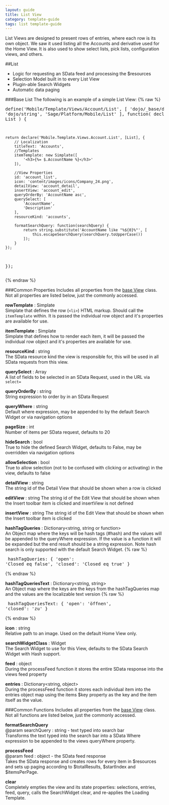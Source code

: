 ```yaml
---
layout: guide
title: List View
category: template-guide
tags: list template-guide
---
```

List Views are designed to present rows of entries, where each row is its own object. We saw it used listing all the Accounts and derivative used for the Home View. It is also used to show select lists, pick lists, configuration views, and others.

##List
* Logic for requesting an SData feed and processing the $resources   
* Selection Model built in to every List View   
* Plugin-able Search Widgets   
* Automatic data paging

###Base List
The following is an example of a simple List View:
{% raw %}<pre class="brush: js">
define('Mobile/Template/Views/Account/List', [
    'dojo/_base/declare',
    'dojo/string',
    'Sage/Platform/Mobile/List'
], function(
    declare,
    string,
    List
) {

    return declare('Mobile.Template.Views.Account.List', [List], {
        // Localization
        titleText: 'Accounts',
        //Templates
        itemTemplate: new Simplate([
            '<h3>{%= $.AccountName %}</h3>'
        ]),

        //View Properties
        id: 'account_list',
        icon: 'content/images/icons/Company_24.png',
        detailView: 'account_detail',
        insertView: 'account_edit',
        queryOrderBy: 'AccountName asc',
        querySelect: [
            'AccountName',
            'Description'
        ],
        resourceKind: 'accounts',

        formatSearchQuery: function(searchQuery) {
            return string.substitute('AccountName like "%${0}%"', [
                this.escapeSearchQuery(searchQuery.toUpperCase())
            ]);
        }
    });
});
</pre>{% endraw %}

###Common Properties
Includes all properties from the [base View](https://github.com/Sage/argos-template/wiki/Views) class. Not all properties are listed below, just the commonly accessed.

**rowTemplate** : Simplate   
Simplate that defines the row (`<li>`) HTML markup. Should call the `itemTemplate` within. It is passed the individual row object and it's properties are available for  use.

**itemTemplate** : Simplate   
Simplate that defines how to render each item, it will be passed the individual row object and it's properties are available for use.

**resourceKind** : string    
The SData resource kind the view is responsible for, this will be used in all SData requests from this view.

**querySelect** : Array<string>   
A list of fields to be selected in an SData Request, used in the URL via `select=`

**queryOrderBy** : string   
String expression to order by in an SData Request

**queryWhere** : string   
Default where expression, may be appended to by the default Search Widget or via navigation options

**pageSize** : int   
Number of items per SData request, defaults to 20

**hideSearch** : bool   
True to hide the defined Search Widget, defaults to False, may be overridden via navigation options

 **allowSelection** : bool   
True to allow selection (not to be confused with clicking or activating) in the view, defaults to false

**detailView** : string   
The string id of the Detail View that should be shown when a row is clicked

**editView** : string
The string id of the Edit View that should be shown when the Insert toolbar item is clicked and insertView is not defined

**insertView** : string
The string id of the Edit View that should be shown when the Insert toolbar item is clicked

**hashTagQueries** : Dictionary<string, string or function>   
An Object map where the keys will be hash tags (#hash) and the values will be appended to the queryWhere expression. If the value is a function it will be expanded but the end result should be a string expression. Note hash search is only supported with the default Search Widget.
{% raw %}<pre class="brush: js">
hashTagQueries: {
    'open': 'Closed eq false',
    'closed': 'Closed eq true'
}
</pre>{% endraw %}

**hashTagQueriesText** : Dictionary<string, string>   
An Object map where the keys are the keys from the hashTagQueries map and the values are the localizable text version
{% raw %}<pre class="brush: js">
hashTagQueriesText: {
    'open': 'öffnen',
    'closed': 'zu'
}
</pre>{% endraw %}

**icon** : string   
Relative path to an image. Used on the default Home View only.

**searchWidgetClass** : Widget   
The Search Widget to use for this View, defaults to the SData Search Widget with Hash support.

**feed** : object   
During the processFeed function it stores the entire SData response into the views feed property

**entries** : Dictionary<string, object>    
During the processFeed function it stores each individual item into the entries object map using the items $key property as the key and the item itself as the value.

###Common Functions
Includes all properties from the [base View](https://github.com/Sage/argos-template/wiki/Views) class. Not all functions are listed below, just the commonly accessed.

**formatSearchQuery**   
@param searchQuery : string - text typed into search bar    
Transforms the text typed into the search bar into a SData Where expression to be appended to the views queryWhere property.

**processFeed**   
@param feed : object - the SData feed response   
Takes the SData response and creates rows for every item in $resources and sets up paging according to $totalResults, $startIndex and $itemsPerPage.

**clear**   
Completely empties the view and its state properties: selections, entries, feed, query, calls the SearchWidget clear, and re-applies the Loading Template.